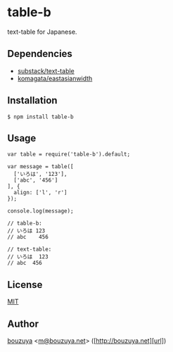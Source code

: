 # table-b

text-table for Japanese.

## Dependencies

- [substack/text-table](https://github.com/substack/text-table)
- [komagata/eastasianwidth](https://github.com/komagata/eastasianwidth)

## Installation

    $ npm install table-b

## Usage

    var table = require('table-b').default;

    var message = table([
      ['いろは', '123'],
      ['abc', '456']
    ], {
      align: ['l', 'r']
    });

    console.log(message);

    // table-b:
    // いろは 123
    // abc    456

    // text-table:
    // いろは  123
    // abc  456

## License

[MIT](LICENSE)

## Author

[bouzuya][user] &lt;[m@bouzuya.net][mail]&gt; ([http://bouzuya.net][url])

[user]: https://github.com/bouzuya
[mail]: mailto:m@bouzuya.net
[url]: http://bouzuya.net
